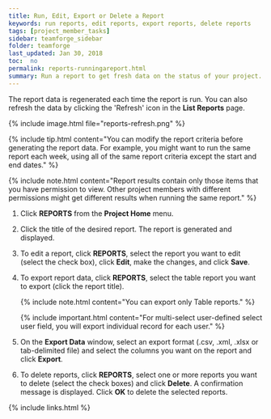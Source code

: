 ```yaml
---
title: Run, Edit, Export or Delete a Report
keywords: run reports, edit reports, export reports, delete reports
tags: [project_member_tasks]
sidebar: teamforge_sidebar
folder: teamforge
last_updated: Jan 30, 2018
toc:  no
permalink: reports-runningareport.html
summary: Run a report to get fresh data on the status of your project.
---
```


The report data is regenerated each time the report is run. You can also refresh the data by clicking the 'Refresh' icon in the **List Reports** page.

 {% include image.html file="reports-refresh.png" %}

 {% include tip.html content="You can modify the report criteria before generating the report data. For example, you might want to run the same report each week, using all of the same report criteria except the start and end dates." %}

 {% include note.html content="Report results contain only those items that you have permission to view. Other project members with different permissions might get different results when running the same report." %}

 1. Click **REPORTS** from the **Project Home** menu.

 2. Click the title of the desired report. The report is generated and displayed.

 3. To edit a report, click **REPORTS**, select the report you want to edit (select the check box), click **Edit**, make the changes, and click **Save**.

 4. To export report data, click **REPORTS**, select the table report you want to export (click the report title).

    {% include note.html content="You can export only Table reports." %}

    {% include important.html content="For multi-select user-defined select user field, you will export individual record for each user." %}

 5. On the **Export Data** window, select an export format (.csv, .xml, .xlsx or tab-delimited file) and select the columns you want on the report and click **Export**.

 6. To delete reports, click **REPORTS**, select one or more reports you want to delete (select the check boxes) and click **Delete**. A confirmation message is displayed. Click **OK** to delete the selected reports.
 
 
{% include links.html %}